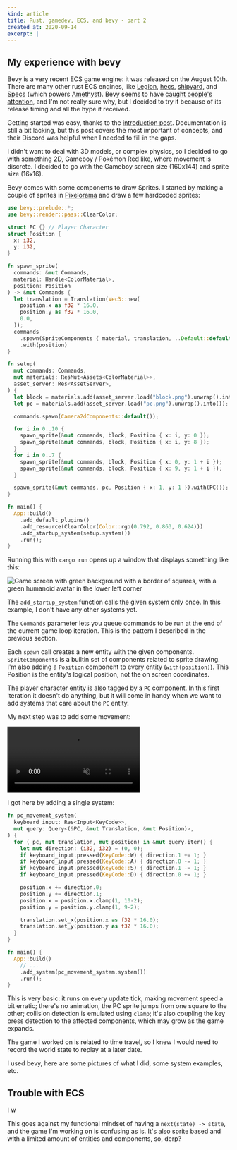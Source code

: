 ```yaml
---
kind: article
title: Rust, gamedev, ECS, and bevy - part 2
created_at: 2020-09-14
excerpt: |
---
```


## My experience with bevy

Bevy is a very recent ECS game engine: it was released on the August 10th.
There are many other rust ECS engines, like
[Legion](https://github.com/TomGillen/legion),
[hecs](https://github.com/Ralith/hecs),
[shipyard](https://github.com/leudz/shipyard), and
[Specs](https://github.com/amethyst/specs) (which powers
[Amethyst](https://github.com/amethyst/amethyst)). Bevy seems to have [caught
people's attention](https://bevyengine.org/news/scaling-bevy/), and I'm not
really sure why, but I decided to try it because of its release timing and all
the hype it received.

Getting started was easy, thanks to the [introduction
post](https://bevyengine.org/news/introducing-bevy/). Documentation is still a
bit lacking, but this post covers the most important of concepts, and their
Discord was helpful when I needed to fill in the gaps.

I didn't want to deal with 3D models, or complex physics, so I decided to go
with something 2D, Gameboy / Pokémon Red like, where movement is discrete. I
decided to go with the Gameboy screen size (160x144) and sprite size (16x16).

Bevy comes with some components to draw Sprites. I started by making a couple
of sprites in [Pixelorama](https://orama-interactive.itch.io/pixelorama) and
draw a few hardcoded sprites:

~~~~rust
use bevy::prelude::*;
use bevy::render::pass::ClearColor;

struct PC {} // Player Character
struct Position {
  x: i32,
  y: i32,
}

fn spawn_sprite(
  commands: &mut Commands,
  material: Handle<ColorMaterial>,
  position: Position
) -> &mut Commands {
  let translation = Translation(Vec3::new(
    position.x as f32 * 16.0,
    position.y as f32 * 16.0,
    0.0,
  ));
  commands
    .spawn(SpriteComponents { material, translation, ..Default::default() })
    .with(position)
}

fn setup(
  mut commands: Commands,
  mut materials: ResMut<Assets<ColorMaterial>>,
  asset_server: Res<AssetServer>,
) {
  let block = materials.add(asset_server.load("block.png").unwrap().into());
  let pc = materials.add(asset_server.load("pc.png").unwrap().into());

  commands.spawn(Camera2dComponents::default());

  for i in 0..10 {
    spawn_sprite(&mut commands, block, Position { x: i, y: 0 });
    spawn_sprite(&mut commands, block, Position { x: i, y: 8 });
  }
  for i in 0..7 {
    spawn_sprite(&mut commands, block, Position { x: 0, y: 1 + i });
    spawn_sprite(&mut commands, block, Position { x: 9, y: 1 + i });
  }

  spawn_sprite(&mut commands, pc, Position { x: 1, y: 1 }).with(PC{});
}

fn main() {
  App::build()
    .add_default_plugins()
    .add_resource(ClearColor(Color::rgb(0.792, 0.863, 0.624)))
    .add_startup_system(setup.system())
    .run();
}
~~~~

Running this with `cargo run` opens up a window that displays something like this:

![Game screen with green background with a border of squares, with a green
humanoid avatar in the lower left corner](/articles/primest-base.png)

The `add_startup_system` function calls the given system only once. In this
example, I don't have any other systems yet.

The `Commands` parameter lets you queue commands to be run at the end of the
current game loop iteration. This is the pattern I described in the previous
section.

Each `spawn` call creates a new entity with the given components.
`SpriteComponents` is a builtin set of components related to sprite drawing.
I'm also adding a `Position` component to every entity (`with(position)`). This
Position is the entity's logical position, not the on screen coordinates.

The player character entity is also tagged by a `PC` component. In this first
iteration it doesn't do anything, but it will come in handy when we want to add
systems that care about the `PC` entity.

My next step was to add some movement:

<video autoplay loop muted>
  <source src="/articles/primest-basic-movement.webm">
</video>

I got here by adding a single system:

~~~~rust
fn pc_movement_system(
  keyboard_input: Res<Input<KeyCode>>,
  mut query: Query<(&PC, &mut Translation, &mut Position)>,
) {
  for (_pc, mut translation, mut position) in &mut query.iter() {
    let mut direction: (i32, i32) = (0, 0);
    if keyboard_input.pressed(KeyCode::W) { direction.1 += 1; }
    if keyboard_input.pressed(KeyCode::A) { direction.0 -= 1; }
    if keyboard_input.pressed(KeyCode::S) { direction.1 -= 1; }
    if keyboard_input.pressed(KeyCode::D) { direction.0 += 1; }

    position.x += direction.0;
    position.y += direction.1;
    position.x = position.x.clamp(1, 10-2);
    position.y = position.y.clamp(1, 9-2);

    translation.set_x(position.x as f32 * 16.0);
    translation.set_y(position.y as f32 * 16.0);
  }
}

fn main() {
  App::build()
    // ...
    .add_system(pc_movement_system.system())
    .run();
}
~~~~

This is very basic: it runs on every update tick, making movement speed a bit
erratic; there's no animation, the PC sprite jumps from one square to the
other; collision detection is emulated using `clamp`; it's also coupling the
key press detection to the affected components, which may grow as the game
expands.


The game I worked on is related to time travel, so I knew I would need to
record the world state to replay at a later date.


I used bevy, here are some pictures of what I did, some system examples, etc.


## Trouble with ECS

I w

This goes against my functional mindset of having a `next(state) -> state`, and
the game I'm working on is confusing as is. It's also sprite based and with a
limited amount of entities and components, so, derp?



